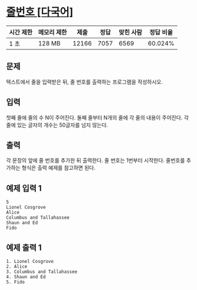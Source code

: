 # [줄번호 [다국어]](https://www.acmicpc.net/problem/4470)

| 시간 제한 | 메모리 제한 | 제출 | 정답 | 맞힌 사람 | 정답 비율 |
| --- | --- | --- | --- | --- | --- |
| 1 초 | 128 MB | 12166 | 7057 | 6569 | 60.024% |

## 문제

텍스트에서 줄을 입력받은 뒤, 줄 번호를 출력하는 프로그램을 작성하시오.

## 입력

첫째 줄에 줄의 수 N이 주어진다. 둘째 줄부터 N개의 줄에 각 줄의 내용이 주어진다. 각 줄에 있는 글자의 개수는 50글자를 넘지 않는다.

## 출력

각 문장의 앞에 줄 번호를 추가한 뒤 출력한다. 줄 번호는 1번부터 시작한다. 줄번호를 추가하는 형식은 출력 예제를 참고하면 된다.

## 예제 입력 1

```
5
Lionel Cosgrove
Alice
Columbus and Tallahassee
Shaun and Ed
Fido

```

## 예제 출력 1

```
1. Lionel Cosgrove
2. Alice
3. Columbus and Tallahassee
4. Shaun and Ed
5. Fido
```

